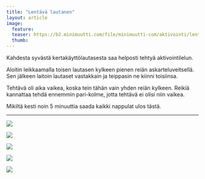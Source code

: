 ```yaml
---
title: "Lentävä lautanen"
layout: article
image:
  feature:
  teaser: https://b2.minimuutti.com/file/minimuutti-com/aktivointi/lentava-lautanen/DS03631%20%282%29-245px.jpg
  thumb:
---
```


Kahdesta syvästä kertakäyttölautasesta saa helposti tehtyä aktivointilelun.

Aloitin leikkaamalla toisen lautasen kylkeen pienen reiän askarteluveitsellä. Sen jälkeen laitoin lautaset vastakkain ja teippasin ne kiinni toisiinsa.

Tehtävä oli aika vaikea, koska tein tähän vain yhden reiän kylkeen. Reikiä kannattaa tehdä ennemmin pari-kolme, jotta tehtävä ei olisi niin vaikea.

Mikiltä kesti noin 5 minuuttia saada kaikki nappulat ulos tästä.

---

[![](https://b2.minimuutti.com/file/minimuutti-com/aktivointi/lentava-lautanen/DS03632-800px.jpg)](https://dl.dropboxusercontent.com/sh/ea1wtnz7z734o12/AADny8N2aH2A29Q7XrVmW5wIa/aktivointi/lentava-lautanen/DS03632.jpg)

[![](https://b2.minimuutti.com/file/minimuutti-com/aktivointi/lentava-lautanen/DS03631-800px.jpg)](https://dl.dropboxusercontent.com/sh/ea1wtnz7z734o12/AACCoezwr-TIHm210sM3fcJ_a/aktivointi/lentava-lautanen/DS03631.jpg)

[![](https://b2.minimuutti.com/file/minimuutti-com/aktivointi/lentava-lautanen/DS03685-800px.jpg)](https://dl.dropboxusercontent.com/sh/ea1wtnz7z734o12/AAD7OuSBYlMt2O2-A7Q11_SMa/aktivointi/lentava-lautanen/DS03685.jpg)

[![](https://b2.minimuutti.com/file/minimuutti-com/aktivointi/lentava-lautanen/DS03682-800px.jpg)](https://dl.dropboxusercontent.com/sh/ea1wtnz7z734o12/AAA0C4Wxyscsg1NwKcAvS3vFa/aktivointi/lentava-lautanen/DS03682.jpg)

[![](https://b2.minimuutti.com/file/minimuutti-com/aktivointi/lentava-lautanen/DS03617-800px.jpg)](https://dl.dropboxusercontent.com/sh/ea1wtnz7z734o12/AACtfNsBR2P2echsn7Ar44Yfa/aktivointi/lentava-lautanen/DS03617.jpg)
